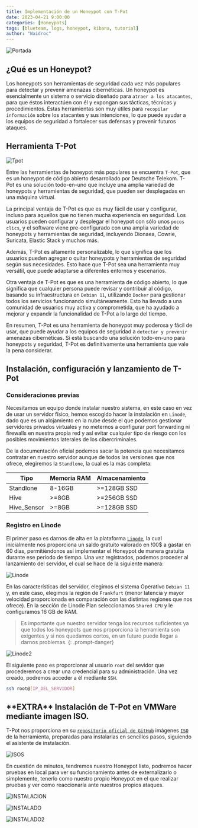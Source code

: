 ```yaml
---
title: Implementación de un Honeypot con T-Pot
date: 2023-04-21 9:00:00
categories: [Honeypots]
tags: [blueteam, logs, honeypot, kibana, tutorial]    
author: "Waidroc"
---
```



![Portada](/assets/img/2023-04-21/portada-honeypot.png)


<h2> ¿Qué es un Honeypot? </h2>

Los honeypots son herramientas de seguridad cada vez más populares para detectar y prevenir amenazas cibernéticas. Un honeypot es esencialmente un sistema o servicio diseñado para `atraer a los atacantes`, para que éstos interactúen con él y expongan sus tácticas, técnicas y procedimientos. Estas herramientas son muy útiles para `recopilar información` sobre los atacantes y sus intenciones, lo que puede ayudar a los equipos de seguridad a fortalecer sus defensas y prevenir futuros ataques.

<h2> Herramienta T-Pot </h2>

![Tpot](/assets/img/2023-04-21/t-pot.png)

Entre las herramientas de honeypot más populares se encuentra `T-Pot`, que es un honeypot de código abierto desarrollado por Deutsche Telekom. T-Pot es una solución todo-en-uno que incluye una amplia variedad de honeypots y herramientas de seguridad, que pueden ser desplegadas en una máquina virtual.

La principal ventaja de T-Pot es que es muy fácil de usar y configurar, incluso para aquellos que no tienen mucha experiencia en seguridad. Los usuarios pueden configurar y desplegar el honeypot con sólo unos `pocos clics`, y el software viene pre-configurado con una amplia variedad de honeypots y herramientas de seguridad, incluyendo Dionaea, Cowrie, Suricata, Elastic Stack y muchos más.

Además, T-Pot es altamente personalizable, lo que significa que los usuarios pueden agregar o quitar honeypots y herramientas de seguridad según sus necesidades. Esto hace que T-Pot sea una herramienta muy versátil, que puede adaptarse a diferentes entornos y escenarios.

Otra ventaja de T-Pot es que es una herramienta de código abierto, lo que significa que cualquier persona puede revisar y contribuir al código, basando su infraestructura en `Debian 11`, utilizando `Docker` para gestionar todos los servicios funcionando simultáneamente. Esto ha llevado a una comunidad de usuarios muy activa y comprometida, que ha ayudado a mejorar y expandir la funcionalidad de T-Pot a lo largo del tiempo.

En resumen, T-Pot es una herramienta de honeypot muy poderosa y fácil de usar, que puede ayudar a los equipos de seguridad a `detectar y prevenir` amenazas cibernéticas. Si está buscando una solución todo-en-uno para honeypots y seguridad, T-Pot es definitivamente una herramienta que vale la pena considerar.

<h2> Instalación, configuración y lanzamiento de T-Pot </h2>

<h3> Consideraciones previas </h3>

Necesitamos un equipo donde instalar nuestro sistema, en este caso en vez de usar un servidor físico, hemos escogido hacer la instalación en `Linode`, dado que es un alojamiento en la nube desde el que podemos gestionar servidores privados virtuales y no meternos a configurar port forwarding ni firewalls en nuestra propia red y así evitar cualquier tipo de riesgo con los posibles movimientos laterales de los cibercriminales.

De la documentación oficial podemos sacar la potencia que necesitamos contratar en nuestro servidor aunque de todos las versiones que nos ofrece, elegiremos la `Standlone`, la cual es la más completa:


| Tipo | Memoria RAM | Almacenamiento |
| --- | --- | --- |
| Standlone | 8-16GB | >=128GB SSD |
| Hive | >=8GB | >=256GB SSD |
| Hive_Sensor | >=8GB | >=128GB SSD |

<h3> Registro en Linode </h3>

El primer paso es darnos de alta en la plataforma [`Linode`](https://login.linode.com/signup), la cual inicialmente nos proporciona un saldo gratuito valorado en !00$ a gastar en 60 días, permitiéndonos así implementar el Honeypot de manera gratuita durante ese periodo de tiempo. Una vez registrados, podemos proceder al lanzamiento del servidor, el cual se hace de la siguiente manera:

![Linode](/assets/img/2023-04-21/linode.png)

En las características del servidor, elegimos el sistema Operativo `Debian 11` y, en este caso, elegimos la región de `Frankfurt` (menor latencia y mayor velocidad proporcionada en comparación con las distintas regiones que nos ofrece). En la sección de Linode Plan seleccionamos `Shared CPU` y le configuramos 16 GB de RAM.


> Es importante que nuestro servidor tenga los recursos suficientes ya que todos los honeypots que nos proporciona la herramienta son exigentes y si nos quedamos cortos, en un futuro puede llegar a darnos problemas.
{: .prompt-danger}


![Linode2](/assets/img/2023-04-21/linode2.png)

El siguiente paso es proporcionar al usuario `root` del sevidor que procederemos a crear una credencial para su administración. Una vez creado, podremos acceder a él mediante `SSH`.

```bash
ssh root@[IP_DEL_SERVIDOR]
```






<h2> **EXTRA** Instalación de T-Pot en VMWare mediante imagen ISO. </h2>

T-Pot nos proporciona en su [`repositorio oficial de GitHub`](https://github.com/telekom-security/tpotce#running-in-a-vm) imágenes [`ISO`](https://github.com/telekom-security/tpotce/releases) de la herramienta, preparadas para instalarlas en sencillos pasos, siguiendo el asistente de instalación.

![ISOS](/assets/img/2023-04-21/isos.PNG)

En cuestión de minutos, tendremos nuestro Honeypot listo, podremos hacer pruebas en local para ver su funcionamiento antes de externalizarlo o simplemente, tenerlo como nuestro propio Honeypot en el que realizar pruebas y ver como reaccionaría ante nuestros propios ataques.

![INSTALACION](/assets/img/2023-04-21/instalacion_iso.png)


![INSTALADO](/assets/img/2023-04-21/tpotiso.png)


![INSTALADO2](/assets/img/2023-04-21/t-pot-admin.png)


